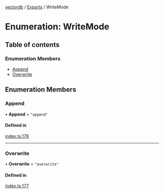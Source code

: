 [vectordb](../README.md) / [Exports](../modules.md) / WriteMode

# Enumeration: WriteMode

## Table of contents

### Enumeration Members

- [Append](WriteMode.md#append)
- [Overwrite](WriteMode.md#overwrite)

## Enumeration Members

### Append

• **Append** = ``"append"``

#### Defined in

[index.ts:178](https://github.com/lancedb/lancedb/blob/e234a3e/node/src/index.ts#L178)

___

### Overwrite

• **Overwrite** = ``"overwrite"``

#### Defined in

[index.ts:177](https://github.com/lancedb/lancedb/blob/e234a3e/node/src/index.ts#L177)
